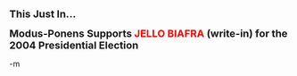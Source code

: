 <font size="4"><strong>This Just In...

Modus-Ponens Supports <font color="red">JELLO BIAFRA</font> (write-in) for the 2004 Presidential Election</strong></font>

-m